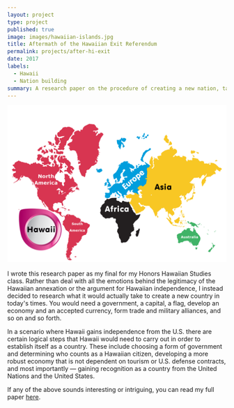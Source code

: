 ```yaml
---
layout: project
type: project
published: true
image: images/hawaiian-islands.jpg
title: Aftermath of the Hawaiian Exit Referendum
permalink: projects/after-hi-exit
date: 2017
labels:
  - Hawaii
  - Nation building
summary: A research paper on the procedure of creating a new nation, taken from the perspective of a fictional newly-independent Hawaii.
---
```


<img class="ui fluid image" src="../images/hawaii-world.png">

I wrote this research paper as my final for my Honors Hawaiian Studies class. Rather than deal with all the emotions behind the legitimacy of the Hawaiian annexation or the argument for Hawaiian independence, I instead decided to research what it would actually take to create a new country in today's times. You would need a government, a capital, a flag, develop an economy and an accepted currency, form trade and military alliances, and so on and so forth.

In a scenario where Hawaii gains independence from the U.S. there are certain logical steps that Hawaii would need to carry out in order to establish itself as a country. These include choosing a form of government and determining who counts as a Hawaiian citizen, developing a more robust economy that is not dependent on tourism or U.S. defense contracts, and most importantly — gaining recognition as a country from the United Nations and the United States.

If any of the above sounds interesting or intriguing, you can read my full paper [here](https://gdoc.pub/doc/e/2PACX-1vRB-zOjAJlhKVKr9Qg5w1adrkox5kbuexL74KmmpCixgx6V6K3VDkA1yiHITE_EPAv5FqFMyBrniv86).
